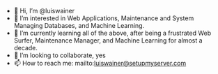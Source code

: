 - 👋 Hi, I’m @luiswainer
- 👀 I’m interested in Web Applications, Maintenance and System Managing Databases, and Machine Learning.
- 🌱 I’m currently learning all of the above, after being a frustrated Web Surfer, Maintenance Manager, and Machine Learning for almost a decade.
- 💞️ I’m looking to collaborate, yes
- 📫 How to reach me: mailto:luiswainer@setupmyserver.com

<!---
luiswainer/luiswainer is a ✨ special ✨ repository because its `README.md` (this file) appears on your GitHub profile.
You can click the Preview link to take a look at your changes.
--->
